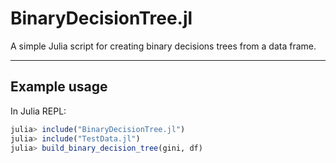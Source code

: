 # BinaryDecisionTree.jl

A simple Julia script for creating binary decisions trees from a data frame.

---

## Example usage

In Julia REPL:

```julia
julia> include("BinaryDecisionTree.jl")
julia> include("TestData.jl")
julia> build_binary_decision_tree(gini, df) 
```
